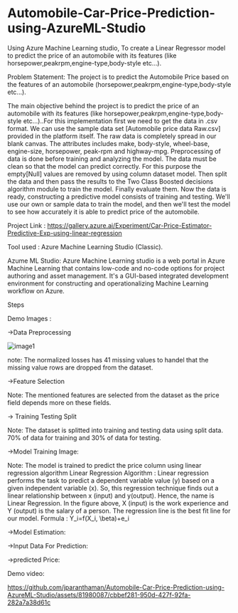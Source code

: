# Automobile-Car-Price-Prediction-using-AzureML-Studio
Using Azure Machine Learning studio, To create a Linear Regressor model to predict the price of an automobile with its features (like horsepower,peakrpm,engine-type,body-style etc...).

Problem Statement: The project is to predict the Automobile Price based on the features of an automobile (horsepower,peakrpm,engine-type,body-style etc...).

The main objective behind the project is to predict the price of an automobile with its features (like horsepower,peakrpm,engine-type,body-style etc...)..For this implementation first we need to get the data in .csv format. We can use the sample data set [Automobile price data Raw.csv] provided in the platform itself. The raw data is completely spread in our blank canvas. The attributes includes make, body-style, wheel-base, engine-size, horsepower, peak-rpm and highway-mpg. Preprocessing of data is done before training and analyzing the model. The data must be clean so that the model can predict correctly. For this purpose the empty[Null] values are removed by using column dataset model. Then split the data and then pass the results to the Two Class Boosted decisions algorithm module to train the model. Finally evaluate them. Now the data is ready, constructing a predictive model consists of training and testing. We'll use our own or sample data to train the model, and then we'll test the model to see how accurately it is able to predict price of the automobile.

Project Link : https://gallery.azure.ai/Experiment/Car-Price-Estimator-Predictive-Exp-using-linear-regression

Tool used : Azure Machine Learning Studio (Classic).

Azume ML Studio: Azure Machine Learning studio is a web portal in Azure Machine Learning that contains low-code and no-code options for project authoring and asset management. It's a GUI-based integrated development environment for constructing and operationalizing Machine Learning workflow on Azure.

Steps

Demo Images :

->Data Preprocessing

![image1](https://github.com/jparanthaman/Automobile-Car-Price-Prediction-using-AzureML-Studio/assets/81980087/ab1e1874-67a7-4b6e-96c3-f0bf08f3efad)


note: The normalized losses has 41 missing values to handel that the missing value rows are dropped from the dataset.




->Feature Selection 




Note: The mentioned features are selected from the dataset as the price field depends more on these fields.

-> Training Testing Split 



Note: The dataset is splitted into training and testing data using split data. 70% of data for training and 30% of data for testing.

->Model Training Image:




Note: The model is trained to predict the price column using linear regression algorithm Linear Regression Algorithm : Linear regression performs the task to predict a dependent variable value (y) based on a given independent variable (x). So, this regression technique finds out a linear relationship between x (input) and y(output). Hence, the name is Linear Regression. In the figure above, X (input) is the work experience and Y (output) is the salary of a person. The regression line is the best fit line for our model. Formula : Y_i=f(X_i, \beta)+e_i




->Model Estimation:





->Input Data For Prediction:








->predicted Price:





Demo video:

https://github.com/jparanthaman/Automobile-Car-Price-Prediction-using-AzureML-Studio/assets/81980087/cbbef281-950d-427f-92fa-282a7a38d61c


